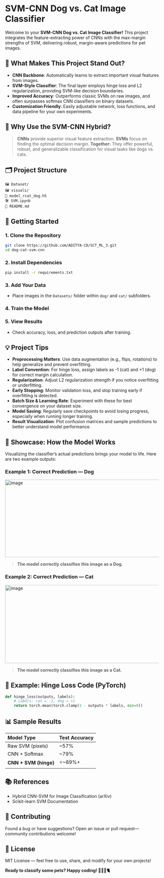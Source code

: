 # SVM-CNN Dog vs. Cat Image Classifier

Welcome to your **SVM-CNN Dog vs. Cat Image Classifier!** This project integrates the feature-extracting power of CNNs with the max-margin strengths of SVM, delivering robust, margin-aware predictions for pet images.

## 🚀 What Makes This Project Stand Out?

- **CNN Backbone**: Automatically learns to extract important visual features from images.
- **SVM-Style Classifier**: The final layer employs hinge loss and L2 regularization, providing SVM-like decision boundaries.
- **Improved Accuracy**: Outperforms classic SVMs on raw images, and often surpasses softmax CNN classifiers on binary datasets.
- **Customization Friendly**: Easily adjustable network, loss functions, and data pipeline for your own experiments.


## 🎯 Why Use the SVM-CNN Hybrid?

> **CNNs** provide superior visual feature extraction.
> **SVMs** focus on finding the optimal decision margin.
> **Together:** They offer powerful, robust, and generalizable classification for visual tasks like dogs vs. cats.

## 🗂️ Project Structure

```
🖼️ Dataset/
🖼️ visuals/    
🧠 model_rcat_dog.h5       
🛠️ SVM.ipynb      
📄 README.md     
```


## 🏁 Getting Started

### 1. Clone the Repository

```bash
git clone https://github.com/ADITYA-CD/SCT_ML_3.git
cd dog-cat-svm-cnn
```


### 2. Install Dependencies

```bash
pip install -r requirements.txt
```


### 3. Add Your Data

- Place images in the `Datasets/` folder within `dog/` and `cat/` subfolders.


### 4. Train the Model



### 5. View Results

- Check accuracy, loss, and prediction outputs after training.


## 💡 Project Tips

- **Preprocessing Matters**: Use data augmentation (e.g., flips, rotations) to help generalize and prevent overfitting.
- **Label Convention**: For hinge loss, assign labels as -1 (cat) and +1 (dog) for correct margin calculation.
- **Regularization**: Adjust L2 regularization strength if you notice overfitting or underfitting.
- **Early Stopping**: Monitor validation loss, and stop training early if overfitting is detected.
- **Batch Size \& Learning Rate**: Experiment with these for best convergence on your dataset size.
- **Model Saving**: Regularly save checkpoints to avoid losing progress, especially when running longer training.
- **Result Visualization**: Plot confusion matrices and sample predictions to better understand model performance.


## 📸 Showcase: How the Model Works

Visualizing the classifier’s actual predictions brings your model to life. Here are two example outputs:

### Example 1: Correct Prediction — Dog

<img width="982" height="254" alt="image" src="https://github.com/user-attachments/assets/b11f6772-03b5-4470-987a-4d176c053aef" />

> **The model correctly classifies this image as a Dog.**

### Example 2: Correct Prediction — Cat

<img width="982" height="256" alt="image" src="https://github.com/user-attachments/assets/9d306512-5391-485b-8b69-063c18e2f1e0" />

> **The model correctly classifies this image as a Cat.**


## 🔬 Example: Hinge Loss Code (PyTorch)

```python
def hinge_loss(outputs, labels):
    # Labels: cat = -1, dog = +1
    return torch.mean(torch.clamp(1 - outputs * labels, min=0))
```


## 📊 Sample Results

| Model Type | Test Accuracy |
| :-- | :-- |
| Raw SVM (pixels) | ~57% |
| CNN + Softmax | ~79% |
| **CNN + SVM (hinge)** | ⭐️~89%+ |

## 📚 References

- Hybrid CNN-SVM for Image Classification (arXiv)
- Scikit-learn SVM Documentation


## 🙌 Contributing

Found a bug or have suggestions? Open an issue or pull request—community contributions welcome!

## 📄 License

MIT License — feel free to use, share, and modify for your own projects!

**Ready to classify some pets? Happy coding! 🐕‍🦺✨🐈**

